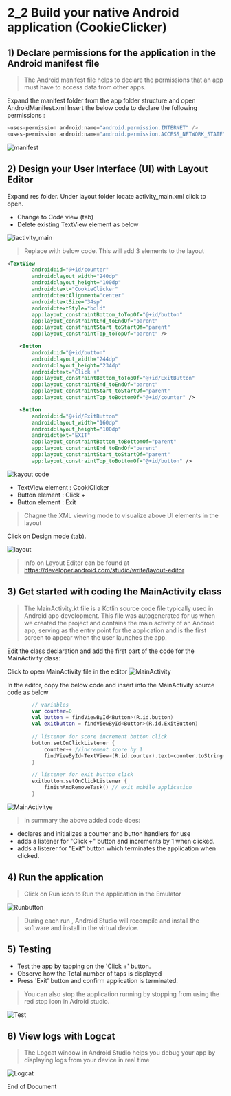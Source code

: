 # 2_2 Build your native Android application (CookieClicker)

## 1) Declare permissions for the application in the Android manifest file
> The Android manifest file helps to declare the permissions that an app must have to access data from other apps.

Expand the manifest folder from the app folder structure and open AndroidManifest.xml
Insert the below code to declare the following permissions :
```kotlin 
<uses-permission android:name="android.permission.INTERNET" />
<uses-permission android:name="android.permission.ACCESS_NETWORK_STATE" />
```
![manifest](https://github.com/hakansuku/D1APACTraining/blob/main/images/mobile/manifest.png?raw=true)

## 2) Design your User Interface (UI) with Layout Editor
Expand res folder.  Under layout folder locate activity_main.xml click to open. 
- Change to Code view (tab)
- Delete existing TextView element as below

![iactivity_main](https://github.com/hakansuku/D1APACTraining/blob/main/images/mobile/activityview.png?raw=true)
> Replace with below code.  This will add 3 elements to the layout

```xml
<TextView
        android:id="@+id/counter"
        android:layout_width="240dp"
        android:layout_height="100dp"
        android:text="CookieClicker"
        android:textAlignment="center"
        android:textSize="34sp"
        android:textStyle="bold"
        app:layout_constraintBottom_toTopOf="@+id/button"
        app:layout_constraintEnd_toEndOf="parent"
        app:layout_constraintStart_toStartOf="parent"
        app:layout_constraintTop_toTopOf="parent" />

    <Button
        android:id="@+id/button"
        android:layout_width="244dp"
        android:layout_height="234dp"
        android:text="Click +"
        app:layout_constraintBottom_toTopOf="@+id/ExitButton"
        app:layout_constraintEnd_toEndOf="parent"
        app:layout_constraintStart_toStartOf="parent"
        app:layout_constraintTop_toBottomOf="@+id/counter" />

    <Button
        android:id="@+id/ExitButton"
        android:layout_width="160dp"
        android:layout_height="100dp"
        android:text="EXIT"
        app:layout_constraintBottom_toBottomOf="parent"
        app:layout_constraintEnd_toEndOf="parent"
        app:layout_constraintStart_toStartOf="parent"
        app:layout_constraintTop_toBottomOf="@+id/button" />
```
![kayout code](https://github.com/hakansuku/D1APACTraining/blob/main/images/mobile/insert.png?raw=true)
 - TextView element : CookiClicker
- Button element : Click +
- Button element : Exit
>  Chagne the XML viewing mode to visualize above UI elements in the layout 

Click on Design mode (tab).

![layout](https://github.com/hakansuku/D1APACTraining/blob/main/images/mobile/editlayout.png?raw=true)
> Info on Layout Editor can be found at https://developer.android.com/studio/write/layout-editor

## 3) Get started with coding the MainActivity class

> The MainActivity.kt file is a Kotlin source code file typically used in Android app development. This file was autogenerated for us when we created the project and contains the main activity of an Android app, serving as the entry point for the application and is the first screen to appear when the user launches the app.

Edit the class declaration and add the first part of the code for the MainActivity class:

Click to open MainActivity file in the editor
![MainActivity](https://github.com/hakansuku/D1APACTraining/blob/main/images/mobile/androidappview.png?raw=true)

In the editor, copy the below code and insert into the MainActivity source code as below
```kotlin
        // variables
        var counter=0 
        val button = findViewById<Button>(R.id.button) 
        val exitbutton = findViewById<Button>(R.id.ExitButton) 
        
        // listener for score increment button click
        button.setOnClickListener {
            counter++ //increment score by 1
            findViewById<TextView>(R.id.counter).text=counter.toString() //update score view
        }

        // listener for exit button click
        exitbutton.setOnClickListener {
            finishAndRemoveTask() // exit mobile application
        }
```

![MainActivitye](https://github.com/hakansuku/D1APACTraining/blob/main/images/mobile/mainactivity.png?raw=true)
> In summary the above added code does:
- declares and initializes a counter and button handlers for use
- adds a listener for "Click +" button and increments by 1 when clicked. 
- adds a listerer for "Exit" button which terminates the application when clicked.

## 4) Run the application 
>  Click on Run icon to Run the application in the Emulator

![Runbutton](https://github.com/hakansuku/D1APACTraining/blob/main/images/mobile/PlaytoRun.png?raw=true)
> During each run , Android Studio will recompile and install the software and install in the virtual device. 

## 5) Testing 
- Test the app by tapping on the 'Click +' button.  
- Observe how the Total number of taps is displayed
- Press 'Exit' button and confirm application is terminated.

> You can also stop the application running by stopping from using the red stop icon in Adroid studio. 

![Test](https://github.com/hakansuku/D1APACTraining/blob/main/images/mobile/runningapp2.png?raw=true)

## 6) View logs with Logcat

> The Logcat window in Android Studio helps you debug your app by displaying logs from your device in real time

![Logcat](https://github.com/hakansuku/D1APACTraining/blob/main/images/mobile/debug.png?raw=true)

End of Document
